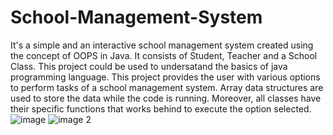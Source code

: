 # School-Management-System
It's a simple and an interactive school management system created using the concept of OOPS in Java. It consists of Student, Teacher and a School Class.
This project could be used to undersatand the basics of java programming language. 
This project provides the user with various options to perform tasks of a school management system.
Array data structures are used to store the data while the code is running. Moreover, all classes have their specific functions that works behind to execute the option selected.
![image](https://github.com/Chhavi007/School-Management-System/assets/123095799/973bbafb-1d12-4b50-a0b6-a1bdd90cbe7a)
![image 2](https://github.com/Chhavi007/School-Management-System/assets/123095799/919fe636-462b-44bc-aa13-d55225838525)
